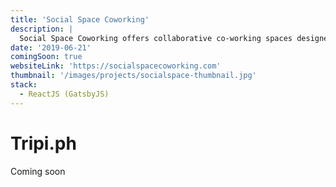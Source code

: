```yaml
---
title: 'Social Space Coworking'
description: |
  Social Space Coworking offers collaborative co-working spaces designed for ideas to grow. Strategically located at the intersection of 5 major cities in the south, it serves an ideal gateway for start-ups and SMEs targeting the thriving South Luzon and Calabarzon Region in the Philippines.
date: '2019-06-21'
comingSoon: true
websiteLink: 'https://socialspacecoworking.com'
thumbnail: '/images/projects/socialspace-thumbnail.jpg'
stack:
  - ReactJS (GatsbyJS)
---
```


# Tripi.ph

Coming soon
